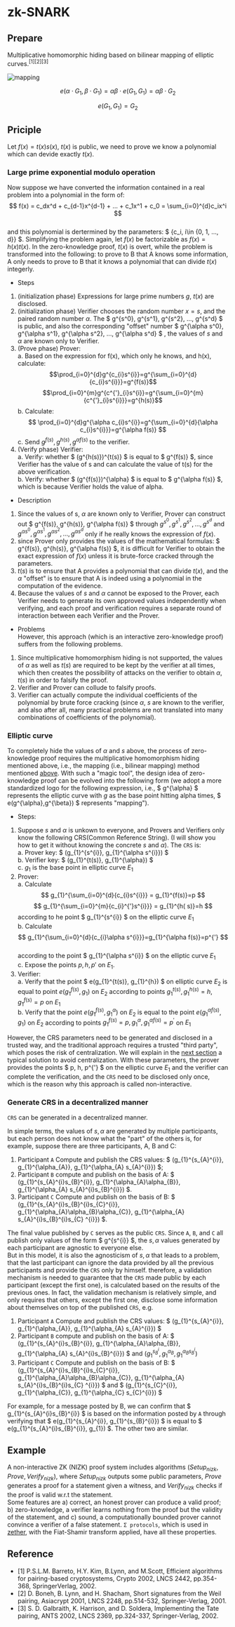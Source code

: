 # zk-SNARK
## Prepare
Multiplicative homomorphic hiding based on bilinear mapping of elliptic curves.<sup>[1]</sup><sup>[2]</sup><sup>[3]</sup>

![mapping](./image/multiple%20map.png)

$$ e(\alpha \cdot G_1, \beta \cdot G_1) = \alpha\beta \cdot e(G_1, G_1) = \alpha\beta \cdot G_2 $$ 
 
$$e(G_1, G_1) = G_2$$

## Priciple
Let $f(x) = t(x)s(x)$, $t(x)$ is public, we need to prove we know a polynomial which can devide exactly $t(x)$.

### Large prime exponential modulo operation
Now suppose we have converted the information contained in a real problem into a polynomial in the form of:  
$$ f(x) = c_dx^d + c_{d-1}x^{d-1} + ... + c_1x^1 + c_0 = \sum_{i=0}^{d}c_ix^i $$  
and this polynomial is dertermined by the parameters: $ \{c_i, i\in \{0, 1, ..., d\}\} $. Simplifying the problem again, let $f(x)$ be factorizable as $f(x) = h(x)t(x)$. In the zero-knowledge proof, $t(x)$ is overt, while the problem is transformed into the following: to prove to B that A knows some information, A only needs to prove to B that it knows a polynomial that can divide $t(x)$ integerly.
* Steps
1. (initialization phase) Expressions for large prime numbers $g$, $t(x)$ are disclosed.
2. (initialization phase) Verifier chooses the random number $x = s$, and the paired random number $α$. The $ g^{s^0}, g^{s^1}, g^{s^2}, ..., g^{s^d} $ is public, and also the corresponding "offset" number $ g^{\alpha s^0}, g^{\alpha s^1}, g^{\alpha s^2}, ..., g^{\alpha s^d} $ , the values of $s$ and $α$ are known only to Verifier.  
3. (Prove phase) Prover:  
    a. Based on the expression for f(x), which only he knows, and h(x), calculate: 
    $$\prod_{i=0}^{d}g^{c_{i}s^{i}}=g^{\sum_{i=0}^{d}{c_{i}s^{i}}}=g^{f(s)}$$
    $$\prod_{i=0}^{m}g^{c^{'}_{i}s^{i}}=g^{\sum_{i=0}^{m}{c^{'}_{i}s^{i}}}=g^{h(s)}$$
    b. Calculate:
    $$ \prod_{i=0}^{d}g^{\alpha c_{i}s^{i}}=g^{\sum_{i=0}^{d}{\alpha c_{i}s^{i}}}=g^{\alpha f(s)} $$
    c. Send $g^{f(s)}, g^{h(s)}, g^{\alpha f(s)}$ to the verifier.  
4. (Verify phase) Verifier:  
    a. Verify: whether $ (g^{h(s)})^{t(s)} $ is equal to $ g^{f(s)} $, since Verifier has the value of s and can calculate the value of t(s) for the above verification.  
    b. Verify: whether $ (g^{f(s)})^{\alpha} $ is equal to $ g^{\alpha f(s)} $, which is because Verifier holds the value of alpha.

* Description
1. Since the values of s, $\alpha$ are known only to Verifier, Prover can construct out $ g^{f(s)}, g^{h(s)}, g^{\alpha f(s)} $ through $g^{s^{0}}, g^{s^{1}}, g^{s^{2}}, ..., g^{s^{d}}$ and $g^{\alpha s^{0}}, g^{\alpha s^{1}}, g^{\alpha s^{2}}, ..., g^{\alpha s^{d}}$ only if he really knows the expression of $f(x)$.
2. since Prover only provides the values of the mathematical formulas: $ g^{f(s)}, g^{h(s)}, g^{\alpha f(s)} $, it is difficult for Verifier to obtain the exact expression of $f(x)$ unless it is brute-force cracked through the parameters.
3. $t(s)$ is to ensure that A provides a polynomial that can divide $t(x)$, and the $\alpha$ "offset" is to ensure that A is indeed using a polynomial in the computation of the evidence. 
4. Because the values of $s$ and $α$ cannot be exposed to the Prover, each Verifier needs to generate its own approved values independently when verifying, and each proof and verification requires a separate round of interaction between each Verifier and the Prover.

* Problems  
However, this approach (which is an interactive zero-knowledge proof) suffers from the following problems.
1.  Since multiplicative homomorphism hiding is not supported, the values of $α$ as well as $t(s)$ are required to be kept by the verifier at all times, which then creates the possibility of attacks on the verifier to obtain $α$, $t(s)$ in order to falsify the proof.
2. Verifier and Prover can collude to falsify proofs.
3. Verifier can actually compute the individual coefficients of the polynomial by brute force cracking  (since $α$, $s$ are known to the verifier, and also after all, many practical problems are not translated into many combinations of coefficients of the polynomial).  

### Elliptic curve
To completely hide the values of $α$ and $s$ above, the process of zero-knowledge proof requires the multiplicative homomorphism hiding mentioned above, i.e., the mapping (i.e., bilinear mapping) method mentioned [above](#prepare). With such a "magic tool", the design idea of zero-knowledge proof can be evolved into the following form (we adopt a more standardized logo for the following expression, i.e., $ g^{\alpha} $ represents the elliptic curve with $g$ as the base point hitting alpha times, $ e(g^{\alpha},g^{\beta}) $ represents "mapping").  
* Steps:
1. Suppose $s$ and $\alpha$ is unkown to everyone, and Provers and Verifiers only know the following CRS(Common Reference String). (I will show you how to get it without knowing the concrete $s$ and $\alpha$). The `CRS` is:  
    a. Prover key: $ (g_{1}^{s^{i}}, g_{1}^{\alpha s^{i}}) $  
    b. Verifier key: $ (g_{1}^{t(s)}, g_{1}^{\alpha}) $  
    c. $g_1$ is the base point in elliptic curve $E_1$      
2. Prover:  
    a. Calculate 
    $$ g_{1}^{\sum_{i=0}^{d}{c_{i}s^{i}}} = g_{1}^{f(s)}=p $$ 
    $$ g_{1}^{\sum_{i=0}^{m}{c_{i}^{'}s^{i}}} = g_{1}^{h( s)}=h $$
    according to he point $ g_{1}^{s^{i}} $ on the elliptic curve $E_1$  
    b. Calculate 
    $$ g_{1}^{\sum_{i=0}^{d}{c_{i}\alpha s^{i}}}=g_{1}^{\alpha f(s)}=p^{'} $$  
    according to the point $ g_{1}^{\alpha s^{i}} $ on the elliptic curve $E_1$  
    c. Expose the points $p, h, p'$ on $E_1$.
3. Verifier:  
    a. Verify that the point $ e(g_{1}^{t(s)}, g_{1}^{h}) $ on elliptic curve $E_2$ is equal to point $e(g_{1}^{f(s)}, g_{1})$ on $E_2$ according to points $g_{1}^{t(s)}, g_{1}^{h(s)}=h, g_{1}^{f(s)}=p$ on $E_1$  
    b. Verify that the point $e(g_{1}^{f(s)}, g_{1}^{\alpha})$ on $E_2$ is equal to the point $e(g_{1}^{\alpha f(s)}, g_{1})$ on $E_2$ according to points $g_{1}^{f(s)}=p, g_{1}^{\alpha}, g_{1}^{\alpha f(s)}=p^{'}$ on $E_1$  

However, the CRS parameters need to be generated and disclosed in a trusted way, and the traditional approach requires a trusted "third party", which poses the risk of centralization. We will explain in the [next section](#generate-crs-in-a-decentralized-manner) a typical solution to avoid centralization. With these parameters, the prover provides the points $ p, h, p^{'} $ on the elliptic curve $E_1$ and the verifier can complete the verification, and the `CRS` need to be disclosed only once, which is the reason why this approach is called non-interactive.  

### Generate CRS in a decentralized manner
`CRS` can be generated in a decentralized manner.  

In simple terms, the values of $s, α$ are generated by multiple participants, but each person does not know what the "part" of the others is, for example, suppose there are three participants, A, B and C:
1. Participant `A` Compute and publish the CRS values: $ (g_{1}^{s_{A}^{i}}, g_{1}^{\alpha_{A}}, g_{1}^{\alpha_{A} s_{A}^{i}}) $;
2. Participant `B` compute and publish on the basis of A: $ (g_{1}^{s_{A}^{i}s_{B}^{i}}, g_{1}^{\alpha_{A}\alpha_{B}}, g_{1}^{\alpha_{A} s_{A}^{i}s_{B}^{i}}) $.
3. Participant `C` Compute and publish on the basis of B: $ (g_{1}^{s_{A}^{i}s_{B}^{i}s_{C}^{i}}, g_{1}^{\alpha_{A}\alpha_{B}\alpha_{C}}, g_{1}^{\alpha_{A} s_{A}^{i}s_{B}^{i}s_{C} ^{i}}) $.  

The final value published by `C` serves as the public `CRS`. Since `A`, `B`, and `C` all publish only values of the form $ g^{s^{i}} $, the $s, α$ values generated by each participant are agnostic to everyone else.   
But in this model, it is also the agnosticism of $s, α$ that leads to a problem, that the last participant can ignore the data provided by all the previous participants and provide the `CRS` only by himself. therefore, a validation mechanism is needed to guarantee that the `CRS` made public by each participant (except the first one), is calculated based on the results of the previous ones. In fact, the validation mechanism is relatively simple, and only requires that others, except the first one, disclose some information about themselves on top of the published `CRS`, e.g.
1. Participant `A` Compute and publish the CRS values: $ (g_{1}^{s_{A}^{i}}, g_{1}^{\alpha_{A}}, g_{1}^{\alpha_{A} s_{A}^{i}}) $
2. Participant `B` compute and publish on the basis of A: $ (g_{1}^{s_{A}^{i}s_{B}^{i}}, g_{1}^{\alpha_{A}\alpha_{B}}, g_{1}^{\alpha_{A} s_{A}^{i}s_{B}^{i}}) $ and $(g_{1}^{s_{B}^{i}}, g_{1}^{\alpha_{B}}, g_{1}^{\alpha_{B} s_{B}^{i}})$
3. Participant `C` Compute and publish on the basis of B: $ (g_{1}^{s_{A}^{i}s_{B}^{i}s_{C}^{i}}, g_{1}^{\alpha_{A}\alpha_{B}\alpha_{C}}, g_{1}^{\alpha_{A} s_{A}^{i}s_{B}^{i}s_{C} ^{i}}) $ and $ (g_{1}^{s_{C}^{i}}, g_{1}^{\alpha_{C}}, g_{1}^{\alpha_{C} s_{C}^{i}}) $   

For example, for a message posted by B, we can confirm that $ g_{1}^{s_{A}^{i}s_{B}^{i}} $ is based on the information posted by `A` through verifying that $ e(g_{1}^{s_{A}^{i}}, g_{1}^{s_{B}^{i}}) $ is equal to $ e(g_{1}^{s_{A}^{i}s_{B}^{i}}, g_{1}) $. The other two are similar.  

## Example
A non-interactive ZK (NIZK) proof system includes algorithms $(Setup_{nizk}, Prove, Verify_{nizk})$, where $Setup_{nizk}$ outputs some public parameters, $Prove$ generates a proof for a statement given a witness, and $Verify_{nizk}$ checks if the proof is valid w.r.t the statement.  
Some features are a) correct, an honest prover can produce a valid proof; b) zero-knowledge, a verifier learns nothing from the proof but the validity of the statement, and c) sound, a computationally bounded prover cannot convince a verifier of a false statement. 
`Σ protocols`, which is used in [zether](https://crypto.stanford.edu/~buenz/papers/zether.pdf), with the Fiat-Shamir transform applied, have all these properties. 

## Reference
* [1] P.S.L.M. Barreto, H.Y. Kim, B.Lynn, and M.Scott, Efficient algorithms for
pairing-based cryptosystems, Crypto 2002, LNCS 2442, pp.354-368, SpringerVerlag, 2002.
* [2] D. Boneh, B. Lynn, and H. Shacham, Short signatures from the Weil pairing,
Asiacrypt 2001, LNCS 2248, pp.514-532, Springer-Verlag, 2001.
* [3] S. D. Galbraith, K. Harrison, and D. Soldera, Implementing the Tate pairing,
ANTS 2002, LNCS 2369, pp.324-337, Springer-Verlag, 2002.
